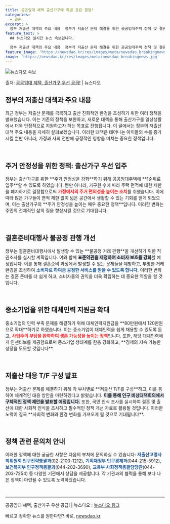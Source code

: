 ```yaml
---
title: 공공임대 혜택 출산가구에 특별 공급 결정!
categories:
  - 결혼
excerpt: >
  정부 저출산 대책의 주요 내용  정부가 저출산 문제 해결을 위한 공공임대주택 정책 및 결혼준비대행사의 불공정…
feature_text: >
  ## 뉴스다오 실시간 뉴스 속보입니다.

  정부 저출산 대책의 주요 내용  정부가 저출산 문제 해결을 위한 공공임대주택 정책 및 결혼준비대행사의 불공정…
feature_image: 'https://newsdao.kr/res/images/meta/newsdao_breakingnews.jpg'
image: 'https://newsdao.kr/res/images/meta/newsdao_breakingnews.jpg'
---
```


![뉴스다오 속보](https://newsdao.kr/res/images/meta/newsdao_breakingnews.jpg)

<p>출처: <a href="https://newsdao.kr/5109" rel="dofollow">공공임대 혜택, 출산가구 우선 공급!</a> | 뉴스다오</p>

<h2 data-ke-size="size26">정부의 저출산 대책과 주요 내용</h2>

<p data-ke-size="size16">최근 정부는 저출산 문제를 극복하고 출산 친화적인 환경을 조성하기 위한 여러 정책을 발표했습니다. 이는 기존의 정책을 보완하고, 새로운 대책을 통해 출산가구를 일상생활에서 더욱 안정적으로 지원하고자 하는 목표로 진행됩니다. 이 글에서는 정부의 저출산 대책 주요 내용을 자세히 살펴보겠습니다. 이러한 대책은 태어나는 아이들의 수를 증가시킬 뿐만 아니라, 가정과 사회 전반에 긍정적인 영향을 미치는 중요한 정책입니다.</p>

<p data-ke-size="size16">&nbsp;</p>

<h2 data-ke-size="size26">주거 안정성을 위한 정책: 출산가구 우선 입주</h2>
<p data-ke-size="size16">정부는 출산가구를 위한 **주거 안정성을 강화**하기 위해 공공임대주택에 **1순위로 입주**할 수 있도록 하였습니다. 뿐만 아니라, 가구원 수에 따라 주택 면적에 대한 제한을 폐지하기로 결정함으로써 <b><span style="color: #ee2323;">가정에서의 주거 편의성을 높이는 조치</span></b>를 취했습니다. 이에 따라 많은 가구들이 면적 제한 없이 넓은 공간에서 생활할 수 있는 기회를 얻게 되었으며, 이는 출산가구의 **주거 안정성을 높이는 매우 중요한 정책**입니다. 이러한 변화는 주민의 전체적인 삶의 질을 향상시킬 것으로 기대됩니다.</p>

<p data-ke-size="size16">&nbsp;</p>

<h2 data-ke-size="size26">결혼준비대행사 불공정 관행 개선</h2>
<p data-ke-size="size16">정부는 결혼준비대행사에서 발생할 수 있는 **불공정 거래 관행**을 개선하기 위한 직권조사를 실시할 계획입니다. 이와 함께 <b><span style="background-color: #21538527;">표준약관을 제정하여 소비자 보호를 강화</span></b>할 예정입니다. 이를 통해 결혼준비 과정에서 발생할 수 있는 문제들을 예방하고, 투명한 거래 환경을 조성하여 <b><span style="color: #1a5490;">소비자로 하여금 공정한 서비스를 받을 수 있도록 합니다.</span></b> 이러한 변화는 결혼 준비를 더 쉽게 하고, 소비자들의 권익을 더욱 확립하는 데 중요한 역할을 할 것입니다.</p>

<p data-ke-size="size16">&nbsp;</p>

<h2 data-ke-size="size26">중소기업을 위한 대체인력 지원금 확대</h2>
<p data-ke-size="size16">중소기업의 인력 부족 문제를 해결하기 위해 대체인력지원금을 **80만원에서 120만원으로 확대**하기로 하였습니다. 이는 중소기업이 대체인력을 쉽게 채용할 수 있도록 돕고, <b><span style="color: #ee2323;">사업주의 부담을 완화하여 생존 가능성을 높이는 정책</span></b>입니다. 또한, 해당 대체인력에게 인센티브를 제공함으로써 중소기업 생태계를 한층 강화하고, **경제의 지속 가능한 성장을 도모할 것입니다**.</p>

<p data-ke-size="size16">&nbsp;</p>

<h2 data-ke-size="size26">저출산 대응 T/F 구성 발표</h2>
<p data-ke-size="size16">정부는 저출산 문제를 해결하기 위해 각 부처별로 **저출산 T/F를 구성**하고, 이를 통하여 체계적인 대응 방안을 마련하겠다고 밝혔습니다. <b><span style="background-color: #21538527;">이를 통해 인구 비상대책회의에서 구체적인 정책 제안을 발표할 예정입니다.</span></b> 또한, 국민 인식 조사를 실시하여 결혼 및 출산에 대한 사회적 인식을 조사하고 필수적인 정책 개선 자료로 활용될 것입니다. 이러한 노력이 결국 **사회적 변화와 환경 변화를 가져오게 될 것으로 기대됩니다**.</p>

<p data-ke-size="size16">&nbsp;</p>

<h2 data-ke-size="size26">정책 관련 문의처 안내</h2>
<p data-ke-size="size16">이러한 정책에 대한 궁금한 사항은 다음의 부처에 문의하실 수 있습니다: <b><span style="color: #1a5490;">저출산고령사회위원회 인구전략총괄과</span></b>(02-2100-1212), <b><span style="color: #1a5490;">기획재정부 인구경제과</span></b>(044-215-5912), <b><span style="color: #1a5490;">보건복지부 인구정책총괄과</span></b>(044-202-3690), <b><span style="color: #1a5490;">교육부 사회정책총괄담당관</span></b>(044-203-7254) 등 다양한 기관에서 상담을 제공합니다. 각 기관과의 협력을 통해 보다 나은 정책이 마련될 수 있도록 노력하겠습니다.</p>

<p data-ke-size="size16">&nbsp;</p>

<hr>

<p data-ke-size="size16">공공임대 혜택, 출산가구 우선 공급! | 뉴스다오  : <a href="https://newsdao.kr/5109">뉴스다오 링크</a></p> 

빠르고 정확한 뉴스를 원한다면? 바로, <a href="https://newsdao.kr" rel="dofollow">newsdao.kr</a>


